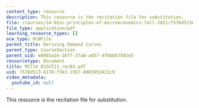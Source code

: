 ```yaml
---
content_type: resource
description: This resource is the recitation file for substitution.
file: /courses/14-01sc-principles-of-microeconomics-fall-2011/7576d5136178f34315678983953421c9_MIT14_01SCF11_rec03.pdf
file_type: application/pdf
learning_resource_types: []
ocw_type: OCWFile
parent_title: Deriving Demand Curves
parent_type: CourseSection
parent_uid: e0983a2e-16f7-37a8-ad57-4f6bb67502e5
resourcetype: Document
title: MIT14_01SCF11_rec03.pdf
uid: 7576d513-6178-f343-1567-8983953421c9
video_metadata:
  youtube_id: null
---
```

This resource is the recitation file for substitution.

